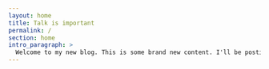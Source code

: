 ```yaml
---
layout: home
title: Talk is important
permalink: /
section: home
intro_paragraph: >
  Welcome to my new blog. This is some brand new content. I'll be posting here regularly. Thanks for visiting!
---
```

